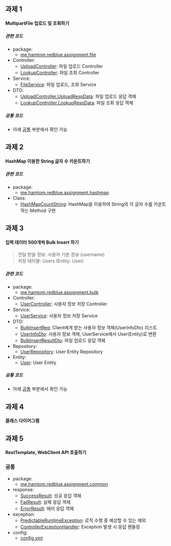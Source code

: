 ## 과제 1
#### MultipartFile 업로드 및 조회하기
##### 관련 코드
- package:
  - <a href="https://github.com/leedaham/assignment_rb_1/tree/master/src/main/java/me/hamtom/redblue/assignment/file">me.hamtom.redblue.assignment.file</a>
- Controller:
  - <a href="https://github.com/leedaham/assignment_rb_1/blob/master/src/main/java/me/hamtom/redblue/assignment/file/UploadController.java">UploadController</a>: 파일 업로드 Controller
  - <a href="https://github.com/leedaham/assignment_rb_1/blob/master/src/main/java/me/hamtom/redblue/assignment/file/LookupController.java">LookupController</a>: 파일 조회 Controller
- Service:
  - <a href="https://github.com/leedaham/assignment_rb_1/blob/master/src/main/java/me/hamtom/redblue/assignment/file/FileService.java">FileService</a>: 파일 업로드, 조회 Service
- DTO:
  - <a href="https://github.com/leedaham/assignment_rb_1/blob/master/src/main/java/me/hamtom/redblue/assignment/file/UploadController.java#L63">UploadController.UploadRespData</a>: 파일 업로드 응답 객체
  - <a href="https://github.com/leedaham/assignment_rb_1/blob/master/src/main/java/me/hamtom/redblue/assignment/file/LookupController.java#L67">LookupController.LookupRespData</a>: 파일 조회 응답 객체

##### 공통 코드
- 아래 [공통](#공통) 부분에서 확인 가능    

## 과제 2
#### HashMap 이용한 String 글자 수 카운트하기
##### 관련 코드
- package:
  - <a href="https://github.com/leedaham/assignment_rb_1/tree/master/src/main/java/me/hamtom/redblue/assignment/hashmap">me.hamtom.redblue.assignment.hashmap</a>
- Class:
  - <a href="">HashMapCountString</a>: HashMap을 이용하여 String의 각 글자 수를 카운트하는 Method 구현
    
## 과제 3
#### 입력 데이터 500개씩 Bulk Insert 하기
> 전달 받을 정보: 사용자 기본 정보 (username)  
> 저장 테이블: Users (Entity: User)
##### 관련 코드
- package:
  - <a href="https://github.com/leedaham/assignment_rb_1/tree/master/src/main/java/me/hamtom/redblue/assignment/bulk">me.hamtom.redblue.assignment.bulk</a>
- Controller:
  - <a href="">UserController</a>: 사용자 정보 저장 Controller 
- Service:
  - <a href="">UserService</a>: 사용자 정보 저장 Service
- DTO:
  - <a href="">BulkInsertReq</a>: Client에게 받는 사용자 정보 객체(UserInfoDto) 리스트
  - <a href="">UserInfoDto</a>: 사용자 정보 객체, UserService에서 User(Entity)로 변환
  - <a href="">BulkInsertResultDto</a>: 파일 업로드 응답 객체
- Repository:
  - <a href="">UserRepository</a>: User Entity Repository
- Entity:
  - <a href="">User</a>: User Entity

##### 공통 코드
- 아래 [공통](#공통) 부분에서 확인 가능

## 과제 4
#### 클래스 다이어그램

## 과제 5
#### RestTemplate, WebClient API 호출하기


### 공통
- package:
  - <a href="https://github.com/leedaham/assignment_rb_1/tree/master/src/main/java/me/hamtom/redblue/assignment/common">me.hamtom.redblue.assignment.common</a>
- response:
  - <a href="https://github.com/leedaham/assignment_rb_1/blob/master/src/main/java/me/hamtom/redblue/assignment/common/response/SuccessResult.java">SuccessResult</a>: 성공 응답 객체
  - <a href="https://github.com/leedaham/assignment_rb_1/blob/master/src/main/java/me/hamtom/redblue/assignment/common/response/FailResult.java">FailResult</a>: 실패 응답 객체
  - <a href="https://github.com/leedaham/assignment_rb_1/blob/master/src/main/java/me/hamtom/redblue/assignment/common/response/ErrorResult.java">ErrorResult</a>: 에러 응답 객체
- exception:
  - <a href="https://github.com/leedaham/assignment_rb_1/blob/master/src/main/java/me/hamtom/redblue/assignment/common/exception/PredictableRuntimeException.java">PredictableRuntimeException</a>: 로직 수행 중 예상할 수 있는 예외
  - <a href="https://github.com/leedaham/assignment_rb_1/blob/master/src/main/java/me/hamtom/redblue/assignment/common/ControllerExceptionHandler.java">ControllerExceptionHandler</a>: Exception 발생 시 응답 핸들링
- config:
  - <a href="ss">config.yml</a>

